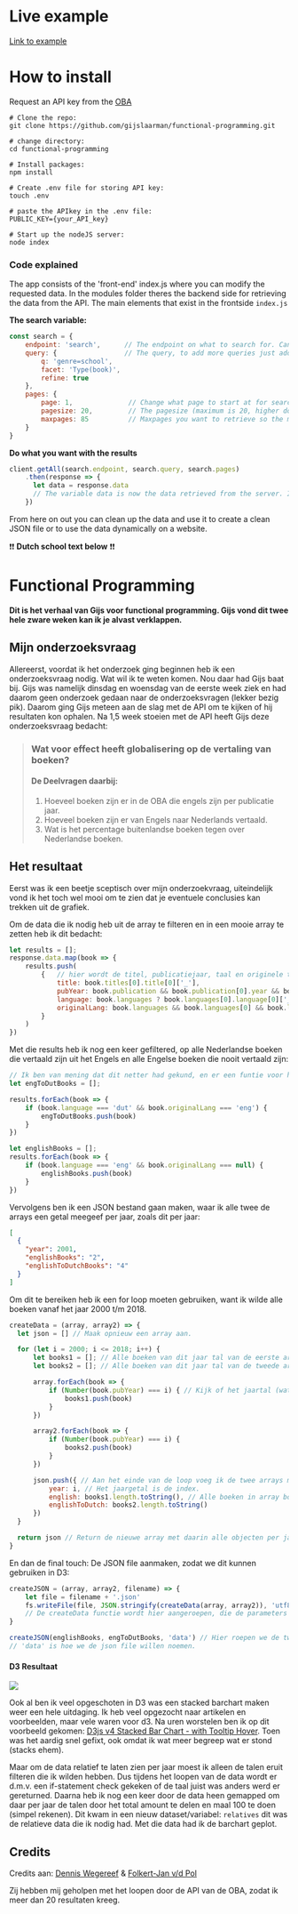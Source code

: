 # Live example
[Link to example](https://gijslaarman.github.io/functional-programming/)

# How to install
Request an API key from the [OBA](https://www.oba.nl/oba/english.html)
```
# Clone the repo:
git clone https://github.com/gijslaarman/functional-programming.git

# change directory:
cd functional-programming

# Install packages:
npm install

# Create .env file for storing API key:
touch .env

# paste the APIkey in the .env file:
PUBLIC_KEY={your_API_key}

# Start up the nodeJS server:
node index
```

### Code explained
The app consists of the 'front-end' index.js where you can modify the requested data. In the modules folder theres the backend side for retrieving the data from the API. The main elements that exist in the frontside `index.js`

**The search variable:**
```javascript
const search = {
    endpoint: 'search',      // The endpoint on what to search for. Can be search/index etc.
    query: {                 // The query, to add more queries just add a key with the value e.g: 'librarian=true' > librarian: true
        q: 'genre=school',
        facet: 'Type(book)',
        refine: true
    },
    pages: {
        page: 1,              // Change what page to start at for searching.
        pagesize: 20,         // The pagesize (maximum is 20, higher doesn't work) per page. This will give you 20 results per page.
        maxpages: 85          // Maxpages you want to retrieve so the maximum pages you want to get, less is faster (less requests) this could end up giving you 85*20 = 1700 results.
    }
}
```

**Do what you want with the results**
```javascript
client.getAll(search.endpoint, search.query, search.pages)
    .then(response => {
      let data = response.data
      // The variable data is now the data retrieved from the server. Its one array with every object in it being a book, with ID, title, format etc being documented.
    })
```
From here on out you can clean up the data and use it to create a clean JSON file or to use the data dynamically on a website.

:exclamation::exclamation: **Dutch school text below** :exclamation::exclamation:  

# Functional Programming
**Dit is het verhaal van Gijs voor functional programming. Gijs vond dit twee hele zware weken kan ik je alvast verklappen.**


## Mijn onderzoeksvraag
Allereerst, voordat ik het onderzoek ging beginnen heb ik een onderzoeksvraag nodig. Wat wil ik te weten komen. Nou daar had Gijs baat bij. Gijs was namelijk dinsdag en woensdag van de eerste week ziek en had daarom geen onderzoek gedaan naar de onderzoeksvragen (lekker bezig pik). Daarom ging Gijs meteen aan de slag met de API om te kijken of hij resultaten kon ophalen. Na 1,5 week stoeien met de API heeft Gijs deze onderzoeksvraag bedacht: <br>

> ### **Wat voor effect heeft globalisering op de vertaling van boeken?**
> 
> #### De Deelvragen daarbij:
> 1. Hoeveel boeken zijn er in de OBA die engels zijn per publicatie jaar.
> 2. Hoeveel boeken zijn er van Engels naar Nederlands vertaald.
> 3. Wat is het percentage buitenlandse boeken tegen over Nederlandse boeken.

## Het resultaat
Eerst was ik een beetje sceptisch over mijn onderzoekvraag, uiteindelijk vond ik het toch wel mooi om te zien dat je eventuele conclusies kan trekken uit de grafiek. 

Om de data die ik nodig heb uit de array te filteren en in een mooie array te zetten heb ik dit bedacht:
```javascript
let results = [];
response.data.map(book => {
    results.push(
        {   // hier wordt de titel, publicatiejaar, taal en originele taal uit het boek gefiltered en in een nieuw object gestopt die wordt gepushed naar de results array. Er zit een failsafe op, als het boek geen publicatie jaar heeft krijgt het een null ipv het jaar. 
            title: book.titles[0].title[0]['_'],
            pubYear: book.publication && book.publication[0].year && book.publication[0].year[0]['_'] ? book.publication[0].year[0]['_'] : null,
            language: book.languages ? book.languages[0].language[0]['_'] : null,
            originalLang: book.languages && book.languages[0] && book.languages[0]['original-language'] ? book.languages[0]['original-language'][0]['_'] : null
        }
    )
})
```

Met die results heb ik nog een keer gefiltered, op alle Nederlandse boeken die vertaald zijn uit het Engels en alle Engelse boeken die nooit vertaald zijn: 

```javascript
// Ik ben van mening dat dit netter had gekund, en er een funtie voor had kunnen schrijven, alleen qua tijds besteks lukten mij dat niet meer.
let engToDutBooks = [];

results.forEach(book => {
    if (book.language === 'dut' && book.originalLang === 'eng') {
        engToDutBooks.push(book)
    }
})

let englishBooks = [];
results.forEach(book => {
    if (book.language === 'eng' && book.originalLang === null) {
        englishBooks.push(book)
    }
})
```

Vervolgens ben ik een JSON bestand gaan maken, waar ik alle twee de arrays een getal meegeef per jaar, zoals dit per jaar:
```json
[
  {
    "year": 2001,
    "englishBooks": "2",
    "englishToDutchBooks": "4"
  }
]
```

Om dit te bereiken heb ik een for loop moeten gebruiken, want ik wilde alle boeken vanaf het jaar 2000 t/m 2018.
```javascript
createData = (array, array2) => {
  let json = [] // Maak opnieuw een array aan.

  for (let i = 2000; i <= 2018; i++) {
      let books1 = []; // Alle boeken van dit jaar tal van de eerste array gaan hier in.
      let books2 = []; // Alle boeken van dit jaar tal van de tweede array gaan hier in.

      array.forEach(book => {
          if (Number(book.pubYear) === i) { // Kijk of het jaartal (wat een nummer moet zijn) gelijk is aan het jaartal waar we nu door heen loopen. 
              books1.push(book)
          }
      })

      array2.forEach(book => {
          if (Number(book.pubYear) === i) {
              books2.push(book)
          }
      })

      json.push({ // Aan het einde van de loop voeg ik de twee arrays met alle boeken van het jaartal samen in een object:
          year: i, // Het jaargetal is de index.
          english: books1.length.toString(), // Alle boeken in array books1, de lengte daarvan want we hebben een getal nodig en dat moet een string zijn voor D3.
          englishToDutch: books2.length.toString()
      })
  }

  return json // Return de nieuwe array met daarin alle objecten per jaartal en aantallen.
}
```

En dan de final touch: De JSON file aanmaken, zodat we dit kunnen gebruiken in D3:

```javascript
createJSON = (array, array2, filename) => {
    let file = filename + '.json'
    fs.writeFile(file, JSON.stringify(createData(array, array2)), 'utf8', () => { console.log('File: ' + file + ' created.')})
    // De createData functie wordt hier aangeroepen, die de parameters array, en array2 meekrijgt.
}

createJSON(englishBooks, engToDutBooks, 'data') // Hier roepen we de twee arrays die we hadden aangemaakt met alle boeken die in het Engels zijn en alle van Engels naar Nederlands vertaalde boeken. 
// 'data' is hoe we de json file willen noemen.
```

#### D3 Resultaat
![](preview.png)

Ook al ben ik veel opgeschoten in D3 was een stacked barchart maken weer een hele uitdaging.
Ik heb veel opgezocht naar artikelen en voorbeelden, maar vele waren voor d3. Na uren worstelen ben ik op dit voorbeeld gekomen: [D3js v4 Stacked Bar Chart - with Tooltip Hover](https://bl.ocks.org/mjfoster83/7c9bdfd714ab2f2e39dd5c09057a55a0).
Toen was het aardig snel gefixt, ook omdat ik wat meer begreep wat er stond (stacks ehem).

Maar om de data relatief te laten zien per jaar moest ik alleen de talen eruit filteren die ik wilden hebben. Dus tijdens het loopen van de data wordt er d.m.v. een if-statement check gekeken of de taal juist was anders werd er gereturned. Daarna heb ik nog een keer door de data heen gemapped om daar per jaar de talen door het total amount te delen en maal 100 te doen (simpel rekenen). Dit kwam in een nieuw dataset/variabel: `relatives` dit was de relatieve data die ik nodig had. Met die data had ik de barchart geplot.

## Credits
Credits aan:
[Dennis Wegereef](https://github.com/Denniswegereef) &
[Folkert-Jan v/d Pol](https://github.com/fjvdpol/)

Zij hebben mij geholpen met het loopen door de API van de OBA, zodat ik meer dan 20 resultaten kreeg.
